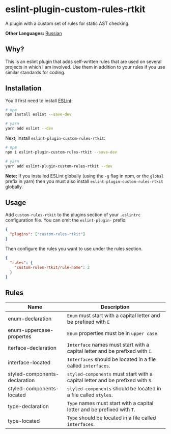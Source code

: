 # eslint-plugin-custom-rules-rtkit

A plugin with a custom set of rules for static AST checking.

**Other Languages:**
[Russian](https://github.com/IlyaSedov/eslint-plugin-custom-rules-rtkit/tree/main/translation)

## Why?

This is an eslint plugin that adds self-written rules that are used on several projects in which I am involved. Use them in addition to your rules if you use similar standards for coding.

## Installation

You'll first need to install [ESLint](https://eslint.org/docs/latest/user-guide/getting-started):

```sh
# npm
npm install eslint --save-dev

# yarn
yarn add eslint --dev
```

Next, install `eslint-plugin-custom-rules-rtkit`:

```sh
# npm
npm i eslint-plugin-custom-rules-rtkit --save-dev

# yarn
yarn add eslint-plugin-custom-rules-rtkit --dev
```

**Note:** If you installed ESLint globally (using the `-g` flag in npm, or the `global` prefix in yarn) then you must also install `eslint-plugin-custom-rules-rtkit` globally.

## Usage

Add `custom-rules-rtkit` to the plugins section of your `.eslintrc` configuration file. You can omit the `eslint-plugin-` prefix:

```json
{
  "plugins": ["custom-rules-rtkit"]
}
```

Then configure the rules you want to use under the rules section.

```json
{
  "rules": {
    "custom-rules-rtkit/rule-name": 2
  }
}
```
## Rules
| Name         | Description     
|--------------|-----------
| enum-declaration | `Enum` must start with a capital letter and be prefixed with `E`     
| enum-uppercase-propertes | `Enum` properties must be in `upper case`.  
| iterface-declaration | `Interface` names must start with a capital letter and be prefixed with `I`.  
| interface-located | `Interfaces` should be located in a file called `interfaces`.  
| styled-components-declaration      | `styled-components` must start with a capital letter and be prefixed with `S`.  
| styled-components-located      | `styled-components` should be located in a file called `styles`.  
| type-declaration      | `Type` names must start with a capital letter and be prefixed with `T`.  
| type-located      | `Type` should be located in a file called `interfaces`.   